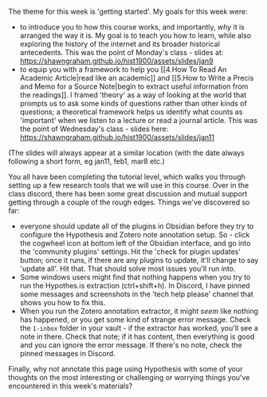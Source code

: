 The theme for this week is 'getting started'. My goals for this week were:

+ to introduce you to how this course works, and importantly, *why* it is arranged the way it is. My goal is to teach you how to learn, while also exploring the history of the internet and its broader historical antecedents. This was the point of Monday's class - slides at: https://shawngraham.github.io/hist1900/assets/slides/jan9  
+ to equip you with a framework to help you [[4.How To Read An Academic Article|read like an academic]] and [[5.How to Write a Precis and Memo for a Source Note|begin to extract useful information from the readings]].  I framed 'theory' as a way of looking at the world that prompts us to ask some kinds of questions rather than other kinds of questions; a theoretical framework helps us identify what counts as 'important' when we listen to a lecture or read a journal article. This was the point of Wednesday's class - slides here:  https://shawngraham.github.io/hist1900/assets/slides/jan11

(The slides will always appear at a similar location (with the date always following a short form, eg jan11, feb1, mar8 etc.)

You all have been completing the tutorial level, which walks you through setting up a few research tools that we will use in this course.  Over in the class discord, there has been some great discussion and mutual support getting through a couple of the rough edges. Things we've discovered so far:

- everyone should update all of the plugins in Obsidian before they try to configure the Hypothesis and Zotero note annotation setup. So - click the cogwheel icon at bottom left of the Obsidian interface, and go into the 'community plugins' settings. Hit the 'check for plugin updates' button; once it runs, if there are any plugins to update, it'll change to say 'update all'. Hit that. That should solve most issues you'll run into.
- Some windows users might find that nothing happens when you try to run the Hypothes.is extraction (ctrl+shift+h). In Discord, I have pinned some messages and screenshots in the 'tech help please' channel that shows you how to fix this.
- When you run the Zotero annotation extractor, it might *seem* like nothing has happened, or you get some kind of strange error message. Check the `1-inbox` folder in your vault - if the extractor has worked, you'll see a note in there. Check that note; if it has content, then everything is good and you can ignore the error message. If there's no note, check the pinned messages in Discord.

Finally, why not annotate this page using Hypothesis with some of your thoughts on the most interesting or challenging or worrying things you've encountered in this week's materials?

